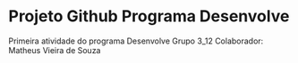# Projeto Github Programa Desenvolve
Primeira atividade do programa Desenvolve
Grupo 3_12
Colaborador: Matheus Vieira de Souza
